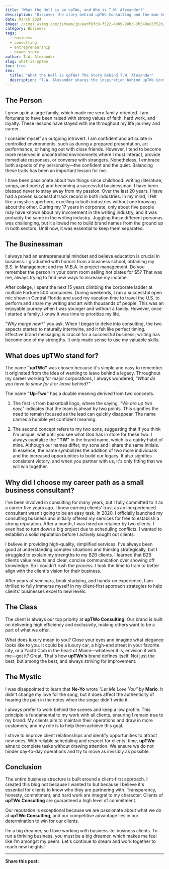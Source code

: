 ```yaml
---
title: "What the Hell is an upTWo, and Who is T.W. Alexander?"
description: "Discover the story behind upTWo Consulting and the man behind the brand, T.W. Alexander. Learn about his journey, philosophy, and approach to business."
date: March 2024
image: //img1.wsimg.com/isteam/ip/aadf6fc8-f522-4009-80bc-3b540e85f52b/9-DSC05876.jpg/:/cr=t:0%25,l:0%25,w:100%25,h:100%25/rs=w:1280
category: Business
tags:
  - business
  - consulting
  - entrepreneurship
  - brand story
author: T.W. Alexander
slug: what-is-uptwo
toc: true
seo:
  title: "What the Hell is upTWo? The Story Behind T.W. Alexander"
  description: "T.W. Alexander shares the inspiration behind upTWo Consulting, his journey from corporate to entrepreneurship, and his client-first approach."
---
```


## The Person  

I grew up in a large family, which made me very family-oriented. I am fortunate to have been raised with strong values of faith, hard work, and loyalty. These lessons have stayed with me throughout my life journey and career.  

I consider myself an outgoing introvert. I am confident and articulate in controlled environments, such as during a prepared presentation, art performance, or hanging out with close friends. However, I tend to become more reserved in uncontrolled environments where I must interact, provide immediate responses, or converse with strangers. Nonetheless, I embrace both aspects of my personality—the confident and the quiet. Balancing these traits has been an important lesson for me.  

I have been passionate about two things since childhood: writing (literature, songs, and poetry) and becoming a successful businessman. I have been blessed never to stray away from my passion. Over the last 20 years, I have had a proven successful track record in both industries. In my mind, I felt like a mystic superhero, excelling in both industries without one knowing about the other. During my 17 years in corporate, only about five people may have known about my involvement in the writing industry, and it was probably the same in the writing industry. Juggling these different personas was challenging, but it allowed me to build brand names from the ground up in both sectors. Until now, it was essential to keep them separated.  

## The Businessman  

I always had an entrepreneurial mindset and believe education is crucial in business. I graduated with honors from a business school, obtaining my B.S. in Management and my M.B.A. in project management. Do you remember the person in your dorm room selling hot plates for $5? That was me, always trying to find new ways to increase my income.  

After college, I spent the next 15 years climbing the corporate ladder at multiple Fortune 500 companies. During weekends, I ran a successful open mic show in Central Florida and used my vacation time to travel the U.S. to perform and share my writing and art with thousands of people. This was an enjoyable journey when I was younger and without a family. However, once I started a family, I knew it was time to prioritize my life.  

*"Why merge now?"* you ask. When I began to delve into consulting, the two aspects started to naturally intertwine, and it felt like perfect timing. Effective brand messaging is crucial for a successful business; writing has become one of my strengths. It only made sense to use my valuable skills.  

## What does upTWo stand for?  

The name **"upTWo"** was chosen because it's simple and easy to remember. It originated from the idea of wanting to leave behind a legacy. Throughout my career working for major corporations, I always wondered, *"What do you have to show for it or leave behind?"*  

The name **"Up-Two"** has a double meaning derived from two concepts.  

1. The first is from basketball lingo, where the saying, *"We are up two now,"* indicates that the team is ahead by two points. This signifies the need to remain focused as the lead can quickly disappear. The name carries a humble yet confident meaning.  

2. The second concept refers to my two sons, suggesting that if you think I'm unique, wait until you see what God has in store for these two. I always capitalize the **"TW"** in the brand name, which is a quirky habit of mine. Although our names differ, my sons and I share the same initials. In essence, the name symbolizes the addition of two more individuals and the increased opportunities to build our legacy. It also signifies consistent victory, and when you partner with us, it's only fitting that we will win together.  

## Why did I choose my career path as a small business consultant?  

I've been involved in consulting for many years, but I fully committed to it as a career five years ago. I knew earning clients' trust as an inexperienced consultant wasn't going to be an easy task. In 2020, I officially launched my consulting business and initially offered my services for free to establish a strong reputation. After a month, I was hired on retainer by two clients. I even had to turn down a big project due to scheduling conflicts. I wanted to establish a solid reputation before I actively sought out clients.  

I believe in providing high-quality, simplified services. I've always been good at understanding complex situations and thinking strategically, but I struggled to explain my strengths to my B2B clients. I learned that B2B clients value results and clear, concise communication over showing off knowledge. So I couldn’t rush the process. I took the time to train to better align with the client's vision for their business.  

After years of seminars, book studying, and hands-on experience, I am thrilled to fully immerse myself in my client-first approach strategies to help clients' businesses excel to new levels.  

## The Class  

The client is always our top priority at **upTWo Consulting**. Our brand is built on delivering high efficiency and exclusivity, making others want to be a part of what we offer.  

What does luxury mean to you? Close your eyes and imagine what elegance looks like to you. It could be a luxury car, a high-end street in your favorite city, or a Yacht Club in the heart of Miami—whatever it is, envision it with me—got it? Great. That's how **upTWo's** brand defines itself. Not just the best, but among the best, and always striving for improvement.  

## The Mystic  

I was disappointed to learn that **Ne-Yo** wrote *"Let Me Love You"* by **Mario**. It didn't change my love for the song, but it does affect the authenticity of hearing the pain in the notes when the singer didn't write it.  

I always prefer to work behind the scenes and keep a low profile. This principle is fundamental to my work with all clients, ensuring I remain true to my brand. My clients aim to maintain their operations and draw in more customers, and my role is to help them achieve this goal.  

I strive to improve client relationships and identify opportunities to attract new ones. With reliable scheduling and respect for clients' time, **upTWo** aims to complete tasks without drawing attention. We ensure we do not hinder day-to-day operations and try to move as invisibly as possible.  

## Conclusion  

The entire business structure is built around a client-first approach. I created this blog not because I wanted to but because I believe it's essential for clients to know who they are partnering with. Transparency, honesty, commitment, and hard work are integral to my character. Clients of **upTWo Consulting** are guaranteed a high level of commitment.  

Our reputation is exceptional because we are passionate about what we do at **upTWo Consulting**, and our competitive advantage lies in our determination to win for our clients.  

I’m a big dreamer, so I love working with business-to-business clients. To run a thriving business, you must be a big dreamer, which makes me feel like I’m amongst my peers. Let's continue to dream and work together to reach new heights!  

---
**Share this post:**  
